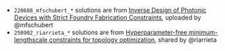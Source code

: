 - `220608_mfschubert_*` solutions are from [Inverse Design of Photonic Devices with Strict Foundry Fabrication Constraints](https://pubs.acs.org/doi/10.1021/acsphotonics.2c00313), uploaded by @mfschubert
- `250902_riarrieta_*` solutions are from [Hyperparameter-free minimum-lengthscale constraints for topology optimization](https://arxiv.org/abs/2507.16108), shared by @riarrieta
